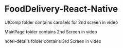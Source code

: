 # FoodDelivery-React-Native

UIComp folder contains carosels for 2nd screen in video 

MainPage folder contains 2nd Screen in video

hotel-details folder contains 3rd Screen in video

